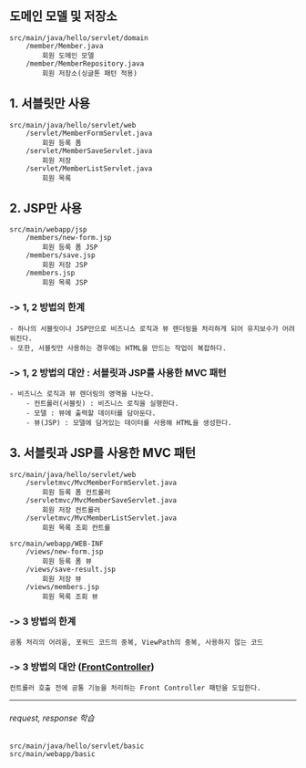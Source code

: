 ## 도메인 모델 및 저장소
	src/main/java/hello/servlet/domain
		/member/Member.java
			회원 도메인 모델
		/member/MemberRepository.java
			회원 저장소(싱글톤 패턴 적용)

## 1. 서블릿만 사용
	src/main/java/hello/servlet/web
		/servlet/MemberFormServlet.java
			회원 등록 폼
		/servlet/MemberSaveServlet.java
			회원 저장
		/servlet/MemberListServlet.java
			회원 목록

## 2. JSP만 사용
	src/main/webapp/jsp
		/members/new-form.jsp
			회원 등록 폼 JSP
		/members/save.jsp
			회원 저장 JSP
		/members.jsp
			회원 목록 JSP

### ->  1, 2 방법의 한계
	- 하나의 서블릿이나 JSP만으로 비즈니스 로직과 뷰 렌더링을 처리하게 되어 유지보수가 어려워진다. 
 	- 또한, 서블릿만 사용하는 경우에는 HTML을 만드는 작업이 복잡하다. 

### ->  1, 2 방법의 대안 : 서블릿과 JSP를 사용한 MVC 패턴
	- 비즈니스 로직과 뷰 렌더링의 영역을 나눈다.
		- 컨트롤러(서블릿) : 비즈니스 로직을 실행한다.
		- 모델 : 뷰에 출력할 데이터를 담아둔다.
		- 뷰(JSP) : 모델에 담겨있는 데이터를 사용해 HTML을 생성한다.

## 3. 서블릿과 JSP를 사용한 MVC 패턴
	src/main/java/hello/servlet/web
		/servletmvc/MvcMemberFormServlet.java
			회원 등록 폼 컨트롤러
		/servletmvc/MvcMemberSaveServlet.java
			회원 저장 컨트롤러
		/servletmvc/MvcMemberListServlet.java
			회원 목록 조회 컨트롤

	src/main/webapp/WEB-INF
		/views/new-form.jsp
			회원 등록 폼 뷰
		/views/save-result.jsp
			회원 저장 뷰
		/views/members.jsp
			회원 목록 조회 뷰

### ->  3 방법의 한계
	공통 처리의 어려움, 포워드 코드의 중복, ViewPath의 중복, 사용하지 않는 코드
### ->  3 방법의 대안 ([FrontController](https://github.com/LeeJae-H/practice-java-spring/tree/FrontController))
	컨트롤러 호출 전에 공통 기능을 처리하는 Front Controller 패턴을 도입한다.
 	  
---
###### request, response 학습 
	src/main/java/hello/servlet/basic
	src/main/webapp/basic
